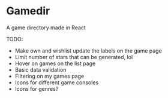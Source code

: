 # Gamedir
A game directory made in React


TODO:
- Make own and wishlist update the labels on the game page
- Limit number of stars that can be generated, lol
- Hover on games on the list page
- Basic data validation
- Filtering on my games page
- Icons for different game consoles
- Icons for genres?
